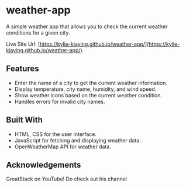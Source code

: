 # weather-app

A simple weather app that allows you to check the current weather conditions for a given city.

Live Site Url: [https://kylie-kiaying.github.io/weather-app/](https://kylie-kiaying.github.io/weather-app/)

## Features
- Enter the name of a city to get the current weather information.
- Display temperature, city name, humidity, and wind speed.
- Show weather icons based on the current weather condition.
- Handles errors for invalid city names.

## Built With
- HTML, CSS for the user interface.
- JavaScript for fetching and displaying weather data.
- OpenWeatherMap API for weather data.

## Acknowledgements 
GreatStack on YouTube! Do check out his channel
